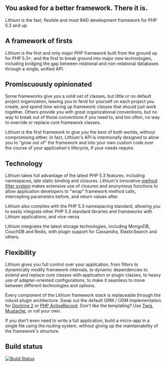 You asked for a better framework. There it is.
---------------------------------------------

Lithium is the fast, flexible and most RAD development framework for PHP 5.3 and up.

A framework of firsts
---------------------

Lithium is the first and only major PHP framework built from the ground up for PHP 5.3+, and the first to break ground into major new technologies, including bridging the gap between relational and non-relational databases through a single, unified API.

Promiscuously opinionated
-------------------------

Some frameworks give you a solid set of classes, but little or no default project organization, leaving you to fend for yourself on each project you create, and spend time wiring up framework classes that should just work together. Others provide you with great organizational conventions, but no way to break out of those conventions if you need to, and too often, no way to override or replace core framework classes.

Lithium is the first framework to give you the best of both worlds, without compromising either. In fact, Lithium's API is intentionally designed to allow you to "grow out of" the framework and into your own custom code over the course of your application's lifecycle, if your needs require.

Technology
----------

Lithium takes full advantage of the latest PHP 5.3 features, including namespaces, late static binding and closures. Lithium's innovative [method filter system](http://lithify.me/docs/lithium/util/collection/Filters) makes extensive use of closures and anonymous functions to allow application developers to "wrap" framework method calls, intercepting parameters before, and return values after.

Lithium also complies with the PHP 5.3 namespacing standard, allowing you to easily integrate other PHP 5.3 standard libraries and frameworks with Lithium applications, and vice-versa.

Lithium integrates the latest storage technologies, including MongoDB, CouchDB and Redis, with plugin support for Cassandra, ElasticSearch and others.

Flexibility
-----------

Lithium gives you full control over your application, from filters to dynamically modify framework internals, to dynamic dependencies to extend and replace core classes with application or plugin classes, to heavy use of adapter-oriented configurations, to make it seamless to move between different technologies and options.

Every component of the Lithium framework stack is replaceable through the robust plugin architecture. Swap out the default ORM / ODM implementation for [Doctrine 2](https://github.com/mariano/li3_doctrine2/) or [PHP ActiveRecord](http://dev.lithify.me/li3_activerecord). Don't like the templating? Use [ Twig](http://dev.lithify.me/li3_twig), [ Mustache](https://github.com/bobthecow/mustache.php), or roll your own.

If you don't even need to write a full application, build a micro-app in a single file using the routing system, without giving up the maintainability of the framework's structure.

Build status
-----------
[![Build Status](https://secure.travis-ci.org/UnionOfRAD/lithium.png?branch=master)](http://travis-ci.org/UnionOfRAD/lithium)
